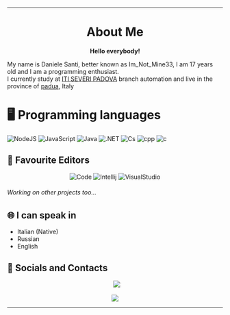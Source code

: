 ***

<h1 align="center">About Me</h1>
<p>
<p align="center">
    <strong>Hello everybody!</strong>
</p>
My name is Daniele Santi, better known as Im_Not_Mine33, I am 17 years old and I am a programming enthusiast.
<br> I currently study at <a href="https://www.itiseveripadova.edu.it">ITI SEVERI PADOVA</a> branch automation and live in the province of <a href="https://www.google.com/maps/place/Province+of+Padua/@45.3914096,11.5176051,10z/data=!3m1!4b1!4m5!3m4!1s0x477ed919c13011c7:0x307098715907f20!8m2!3d45.3661864!4d11.8209139">padua</a>, Italy </p>
<h1>🖥 Programming languages</h1>
<p>
    <img alt="NodeJS" src="https://img.shields.io/badge/node.js-000000.svg?&style=for-the-badge&logo=node.js&logoColor=white" />
    <img alt="JavaScript" src="https://img.shields.io/badge/javascript-000000.svg?&style=for-the-badge&logo=javascript&logoColor=%23F7DF1E" />
    <img alt="Java" src="https://img.shields.io/badge/java-000000.svg?&style=for-the-badge&logo=javajre&logoColor=white" />
    <img alt=".NET" src="https://img.shields.io/badge/.NET-000000?style=for-the-badge&logo=.net&logoColor=white" />
    <img alt="Cs" src="https://img.shields.io/badge/c%23-000000.svg?style=for-the-badge&logo=c-sharp&logoColor=white" />
    <img alt="cpp" src="https://img.shields.io/badge/c++-000000?style=for-the-badge&logo=cplusplus&logoColor=white" />
    <img alt="c" src="https://img.shields.io/badge/c-000000?style=for-the-badge&logo=c&logoColor=white" />
</p>
<h2>📝 Favourite Editors</h2>
<p align="center">
    <img alt="Code" src="https://img.shields.io/badge/Code-000000.svg?style=for-the-badge&logo=visualstudiocode&logoColor=white" />
    <img alt="Intellij" src="https://img.shields.io/badge/intelliJidea-000000.svg?style=for-the-badge&logo=intellij-idea&logoColor=white" />
    <img alt="VisualStudio" src="https://img.shields.io/badge/VisualStudio-000000.svg?style=for-the-badge&logo=visualstudio&logoColor=white" />
</p>
<h6>Working on other projects too...</h6>
<h2>🌐 I can speak in</h2>
<p>
<ul>
    <li> Italian (Native) </li>
    <li> Russian </li>
    <li> English </li>
</ul>
</p>
<h2>📱 Socials and Contacts</h2>
<p align="center">
    </a>
    &nbsp;
    <a href="mailto:daniele@imnotmine.it" target="_blank">
    <img src="https://img.shields.io/badge/daniele@imnotmine.it-eMail-000000.svg?style=for-the-badge">
    </a>
</p>
<p align="center">
    <img src="https://lanyard.cnrad.dev/api/467036003513663490">
</p>

***
